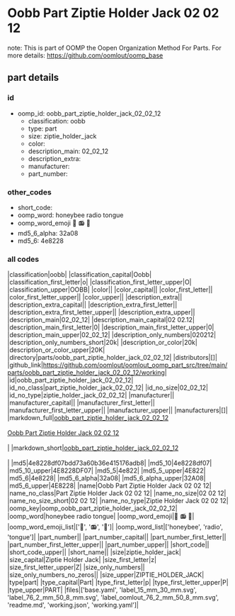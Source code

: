 # Oobb Part Ziptie Holder Jack 02 02 12  

note: This is part of OOMP the Oopen Organization Method For Parts. For more details: https://github.com/oomlout/oomp_base

##  part details





### id
* oomp_id: oobb_part_ziptie_holder_jack_02_02_12
  * classification: oobb
  * type: part
  * size: ziptie_holder_jack
  * color: 
  * description_main: 02_02_12
  * description_extra: 
  * manufacturer: 
  * part_number: 

### other_codes
* short_code: 
* oomp_word: honeybee radio tongue
* oomp_word_emoji :honeybee: :radio: :tongue:
* md5_6_alpha: 32a08
* md5_6: 4e8228

### all codes 
|classification|oobb|
|classification_capital|Oobb|
|classification_first_letter|o|
|classification_first_letter_upper|O|
|classification_upper|OOBB|
|color||
|color_capital||
|color_first_letter||
|color_first_letter_upper||
|color_upper||
|description_extra||
|description_extra_capital||
|description_extra_first_letter||
|description_extra_first_letter_upper||
|description_extra_upper||
|description_main|02_02_12|
|description_main_capital|02 02.12|
|description_main_first_letter|0|
|description_main_first_letter_upper|0|
|description_main_upper|02_02_12|
|description_only_numbers|020212|
|description_only_numbers_short|20k|
|description_or_color|20k|
|description_or_color_upper|20K|
|directory|parts/oobb_part_ziptie_holder_jack_02_02_12|
|distributors|[]|
|github_link|https://github.com/oomlout/oomlout_oomp_part_src/tree/main/parts/oobb_part_ziptie_holder_jack_02_02_12/working|
|id|oobb_part_ziptie_holder_jack_02_02_12|
|id_no_class|part_ziptie_holder_jack_02_02_12|
|id_no_size|02_02_12|
|id_no_type|ziptie_holder_jack_02_02_12|
|manufacturer||
|manufacturer_capital||
|manufacturer_first_letter||
|manufacturer_first_letter_upper||
|manufacturer_upper||
|manufacturers|[]|
|markdown_full|[oobb_part_ziptie_holder_jack_02_02_12](https://github.com/oomlout/oomlout_oomp_part_src/tree/main/parts/oobb_part_ziptie_holder_jack_02_02_12/working)<br>[](https://github.com/oomlout/oomlout_oomp_part_src/tree/main/parts/oobb_part_ziptie_holder_jack_02_02_12/working)<br>[Oobb Part Ziptie Holder Jack 02 02 12](https://github.com/oomlout/oomlout_oomp_part_src/tree/main/parts/oobb_part_ziptie_holder_jack_02_02_12/working)<br><br>|
|markdown_short|[oobb_part_ziptie_holder_jack_02_02_12](https://github.com/oomlout/oomlout_oomp_part_src/tree/main/parts/oobb_part_ziptie_holder_jack_02_02_12/working)<br><br>|
|md5|4e8228df07bdd73a60b36e415176adb8|
|md5_10|4e8228df07|
|md5_10_upper|4E8228DF07|
|md5_5|4e822|
|md5_5_upper|4E822|
|md5_6|4e8228|
|md5_6_alpha|32a08|
|md5_6_alpha_upper|32A08|
|md5_6_upper|4E8228|
|name|Oobb Part Ziptie Holder Jack 02 02 12|
|name_no_class|Part Ziptie Holder Jack 02 02 12|
|name_no_size|02 02 12|
|name_no_size_short|02 02 12|
|name_no_type|Ziptie Holder Jack 02 02 12|
|oomp_key|oomp_oobb_part_ziptie_holder_jack_02_02_12|
|oomp_word|honeybee radio tongue|
|oomp_word_emoji|:honeybee: :radio: :tongue:|
|oomp_word_emoji_list|[':honeybee:', ':radio:', ':tongue:']|
|oomp_word_list|['honeybee', 'radio', 'tongue']|
|part_number||
|part_number_capital||
|part_number_first_letter||
|part_number_first_letter_upper||
|part_number_upper||
|short_code||
|short_code_upper||
|short_name||
|size|ziptie_holder_jack|
|size_capital|Ziptie Holder Jack|
|size_first_letter|z|
|size_first_letter_upper|Z|
|size_only_numbers||
|size_only_numbers_no_zeros||
|size_upper|ZIPTIE_HOLDER_JACK|
|type|part|
|type_capital|Part|
|type_first_letter|p|
|type_first_letter_upper|P|
|type_upper|PART|
|files|['base.yaml', 'label_15_mm_30_mm.svg', 'label_76_2_mm_50_8_mm.svg', 'label_oomlout_76_2_mm_50_8_mm.svg', 'readme.md', 'working.json', 'working.yaml']|
